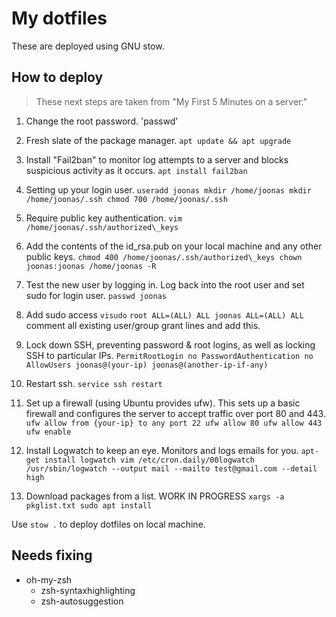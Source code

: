 # My dotfiles
These are deployed using GNU stow.

## How to deploy
>These next steps are taken from "My First 5 Minutes on a server."

1. Change the root password.
'passwd'

2. Fresh slate of the package manager.
`apt update && apt upgrade`

3. Install "Fail2ban" to monitor log attempts to a server and blocks suspicious activity as it occurs.
`apt install fail2ban`

4. Setting up your login user.
`useradd joonas mkdir /home/joonas mkdir /home/joonas/.ssh chmod 700 /home/joonas/.ssh`

5. Require public key authentication.
`vim /home/joonas/.ssh/authorized\_keys`

6. Add the contents of the id_rsa.pub on your local machine and any other public keys.
`chmod 400 /home/joonas/.ssh/authorized\_keys chown joonas:joonas /home/joonas -R`

7. Test the new user by logging in. Log back into the root user and set sudo for login user.
`passwd joonas`

8. Add sudo access
`visudo`
`root ALL=(ALL) ALL joonas ALL=(ALL) ALL` comment all existing user/group grant lines and add this.

9. Lock down SSH, preventing password & root logins, as well as locking SSH to particular IPs.
`PermitRootLogin no PasswordAuthentication no AllowUsers joonas@(your-ip) joonas@(another-ip-if-any)`

10. Restart ssh.
`service ssh restart`

11. Set up a firewall (using Ubuntu provides ufw). This sets up a basic firewall and configures the server to accept traffic over port 80 and 443.
`ufw allow from {your-ip} to any port 22 ufw allow 80 ufw allow 443 ufw enable`

12. Install Logwatch to keep an eye. Monitors and logs emails for you.
`apt-get install logwatch vim /etc/cron.daily/00logwatch`
`/usr/sbin/logwatch --output mail --mailto test@gmail.com --detail high`

13. Download packages from a list. WORK IN PROGRESS
`xargs -a pkglist.txt sudo apt install`



Use `stow .` to deploy dotfiles on local machine.

## Needs fixing
- oh-my-zsh
    - zsh-syntaxhighlighting
    - zsh-autosuggestion

